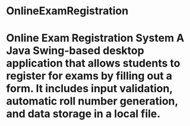# OnlineExamRegistration
# Online Exam Registration System A Java Swing-based desktop application that allows students to register for exams by filling out a form. It includes input validation, automatic roll number generation, and data storage in a local file.
